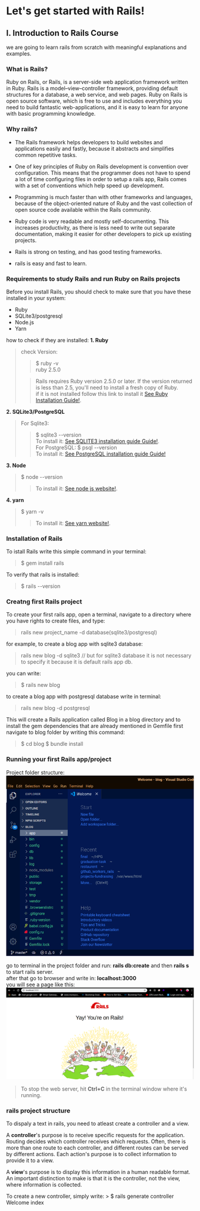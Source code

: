 # Let's get started with Rails!
## I. Introduction to Rails Course
we are going to learn rails from scratch with meaningful explanations and examples.

### What is Rails?
Ruby on Rails, or Rails, is a server-side web application framework written in Ruby. Rails is a model–view–controller framework, providing default structures for a database, a web service, and web pages.
Ruby on Rails is open source software, which is free to use and includes everything you need to build fantastic web-applications, and it is easy to learn for anyone with basic programming knowledge.

### Why rails?
* The Rails framework helps developers to build websites and applications easily and fastly, because it abstracts and simplifies common repetitive tasks.

* One of key principles of Ruby on Rails development is convention over configuration. This means that the programmer does not have to spend a lot of time configuring files in order to setup  a rails app, Rails comes with a set of conventions which help speed up development.

* Programming is much faster than with other frameworks and languages, because of the object-oriented nature of Ruby and the vast collection of open source code available within the Rails community.

* Ruby code is very readable and mostly self-documenting. This increases productivity, as there is less need to write out separate documentation, making it easier for other developers to pick up existing projects.

* Rails is strong on testing, and has good testing frameworks.

* rails is easy and fast to learn.

### Requirements to study Rails and run Ruby on Rails projects
Before you install Rails, you should check to make sure that you have these installed in your system:

* Ruby
* SQLite3/postgresql
* Node.js
* Yarn

how to check if they are installed:
**1. Ruby**
> check Version:
>
>> $ ruby -v  
ruby 2.5.0
>
>> Rails requires Ruby version 2.5.0 or later. If the version returned is less than 2.5, you'll need to install a fresh copy of Ruby.  
>> if it is not installed follow this link to install it [See Ruby Installation Guide!](https://www.ruby-lang.org/en/documentation/installation/).  

**2. SQLite3/PostgreSQL**
> For Sqlite3:  
>> $ sqlite3 --version  
>> To install it: [See SQLITE3 installation guide Guide!](https://www.linuxcloudvps.com/blog/how-to-install-sqlite-on-ubuntu-16-04/).  
> For PostgreSQL:
>> $ psql --version  
>> To install it: [See PostgreSQL installation guide Guide!](https://www.digitalocean.com/community/tutorials/how-to-install-and-use-postgresql-on-ubuntu-18-04)

**3. Node**
> $ node --version
>
>> To install it: [See node js website!](https://nodejs.org/en/download/).

**4. yarn**
> $ yarn -v
>
>> To install it: [See yarn website!](https://classic.yarnpkg.com/en/docs/install).

### Installation of Rails
To istall Rails write this simple command in your terminal:  
> $ gem install rails  

To verify that rails is installed:  
> $ rails --version

### Creatng first Rails project
To create your first rails app, open a terminal, navigate to a directory where you have rights to create files, and type:    
> rails new project_name -d database(sqlite3/postgresql)  
>
for example, to create a blog app with sqlite3 database:   
> rails new blog -d sqlite3  // but for sqlite3 database it is not necessary to specify it because it is default rails app db.    
>
you can write: 
> $ rails new blog  
>
to create a blog app with postgresql database write in terminal:  
> rails new blog -d postgresql  

This will create a Rails application called Blog in a blog directory and to install the gem dependencies that are already mentioned in Gemfile first navigate to blog folder by writing this command:
> $ cd blog
> $ bundle install

### Running your first Rails app/project
Project folder structure:  
![Rails app structure!](images/folder_structure.png "Folder_Structure")  

go to terminal in the project folder and run: **rails db:create** and then **rails s** to start rails server.  
after that go to browser and write in: **localhost:3000**  
you will see a page like this:
![Rails app structure in browser!](images/localhost.png "localhost")  

> To stop the web server, hit **Ctrl+C** in the terminal window where it's running.

### rails project structure
To dispaly a text in rails, you need to atleast create a controller and a view.

A **controller**'s purpose is to receive specific requests for the application. Routing decides which controller receives which requests. Often, there is more than one route to each controller, and different routes can be served by different actions. Each action's purpose is to collect information to provide it to a view.

A **view**'s purpose is to display this information in a human readable format. An important distinction to make is that it is the controller, not the view, where information is collected.

To create a new controller, simply write: > $ rails generate controller Welcome index





